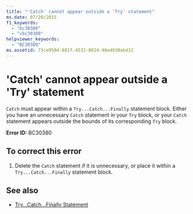 ```yaml
---
title: "'Catch' cannot appear outside a 'Try' statement"
ms.date: 07/20/2015
f1_keywords: 
  - "bc30380"
  - "vbc30380"
helpviewer_keywords: 
  - "BC30380"
ms.assetid: 73ce950d-881f-4532-8024-40a4930abd32
---
```

# 'Catch' cannot appear outside a 'Try' statement
`Catch` must appear within a `Try...Catch...Finally` statement block. Either you have an unnecessary `Catch` statement in your `Try` block, or your `Catch` statement appears outside the bounds of its corresponding `Try` block.  
  
 **Error ID:** BC30380  
  
## To correct this error  
  
1. Delete the `Catch` statement if it is unnecessary, or place it within a `Try...Catch...Finally` statement block.  
  
## See also

- [Try...Catch...Finally Statement](../language-reference/statements/try-catch-finally-statement.md)
